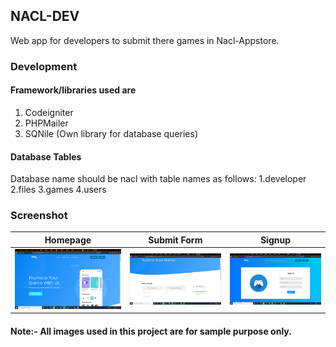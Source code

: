 ## NACL-DEV
Web app for developers to submit there games in Nacl-Appstore.
### Development

#### Framework/libraries used are 
1. Codeigniter
2. PHPMailer
3. SQNile (Own library for database queries)

#### Database Tables
Database name should be nacl with table names as follows:
1.developer 
2.files
3.games
4.users

### Screenshot

| Homepage | Submit Form | Signup | 
| --- | --- | --- | 
| ![Dashboard](https://raw.githubusercontent.com/LUCIF680/Nacl-Dev-Program/master/screenshots/1.png) | ![Transactions](https://raw.githubusercontent.com/LUCIF680/Nacl-Dev-Program/master/screenshots/2.png) | ![Settings](https://raw.githubusercontent.com/LUCIF680/Nacl-Dev-Program/master/screenshots/3.png)

#### Note:- All images used in this project are for sample purpose only.
